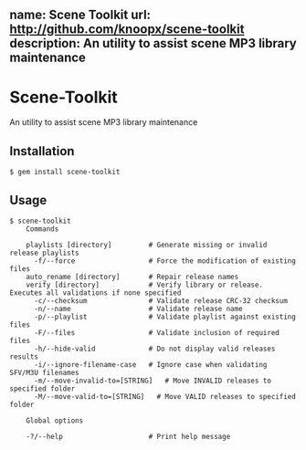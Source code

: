 name: Scene Toolkit
url: http://github.com/knoopx/scene-toolkit
description: An utility to assist scene MP3 library maintenance
----

# Scene-Toolkit

An utility to assist scene MP3 library maintenance

## Installation

    $ gem install scene-toolkit

## Usage

    $ scene-toolkit
		Commands

		playlists [directory]         # Generate missing or invalid release playlists
		  -f/--force                  # Force the modification of existing files
		auto_rename [directory]       # Repair release names
		verify [directory]            # Verify library or release. Executes all validations if none specified
		  -c/--checksum               # Validate release CRC-32 checksum
		  -n/--name                   # Validate release name
		  -p/--playlist               # Validate playlist against existing files
		  -F/--files                  # Validate inclusion of required files
		  -h/--hide-valid             # Do not display valid releases results
		  -i/--ignore-filename-case   # Ignore case when validating SFV/M3U filenames
		  -m/--move-invalid-to=[STRING]   # Move INVALID releases to specified folder
		  -M/--move-valid-to=[STRING]   # Move VALID releases to specified folder

		Global options

		-?/--help                     # Print help message